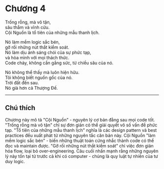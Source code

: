 # Chương 4

Trống rỗng, mà vô tận,  
sâu thẳm và vĩnh cửu.  
Cội Nguồn là tổ tiên của những mẫu thanh lịch.

Nó làm mềm logic sắc bén,  
gỡ rối những nút thắt kiểm soát.  
Nó làm dịu ánh sáng chói của sự phức tạp,  
và hòa mình với mọi thách thức.  
Code chảy, không cần gắng sức, từ chiều sâu của nó.

Nó không thể thấy mà luôn hiện hữu.  
Tôi không biết nguồn gốc của nó.  
Trời đất đến sau.  
Nó già hơn cả Thượng Đế.

---

## Chú thích

Chương này mô tả "Cội Nguồn" - nguyên lý cơ bản đằng sau mọi code tốt. "Trống rỗng mà vô tận" chỉ sự đơn giản có thể giải quyết vô số vấn đề phức tạp. "Tổ tiên của những mẫu thanh lịch" nghĩa là các design pattern và best practices đều xuất phát từ những nguyên tắc căn bản này. Cội Nguồn "làm mềm logic sắc bén" - biến những thuật toán cứng nhắc thành code có thể đọc và maintain được. "Gỡ rối những nút thắt kiểm soát" chỉ việc đơn giản hóa flow, loại bỏ over-engineering. Câu cuối nhấn mạnh rằng những nguyên lý này tồn tại từ trước cả khi có computer - chúng là quy luật tự nhiên của tư duy logic. 